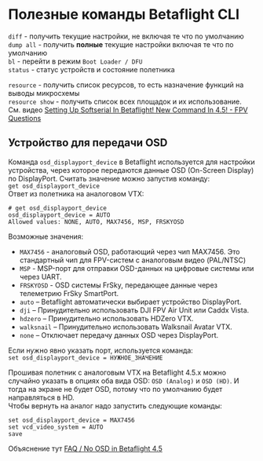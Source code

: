 # Полезные команды Betaflight CLI
`diff` - получить текущие настройки, не включая те что по умолчанию  
`dump all` - получить **полные** текущие настройки включая те что по умолчанию  
`bl` - перейти в режим `Boot Loader / DFU`  
`status` - статус устройств и состояние полетника

`resource` - получить список ресурсов, то есть назначение функций на выводы микросхемы  
`resource show` - получить список всех площадок и их использование. См. видео [Setting Up Softserial In Betaflight! New Command In 4.5! - FPV Questions](https://www.youtube.com/watch?v=Yx27d-7zNJY)  

## Устройство для передачи OSD
Команда `osd_displayport_device` в Betaflight используется для настройки устройства, через которое передаются данные OSD (On-Screen Display) по DisplayPort. 
Считать значение можно запустив команду:  
`get osd_displayport_device`  
Ответ из полетника на аналоговом VTX:  
```
# get osd_displayport_device
osd_displayport_device = AUTO
Allowed values: NONE, AUTO, MAX7456, MSP, FRSKYOSD
```

Возможные значения:   
- `MAX7456` - аналоговый OSD, работающий через чип MAX7456. Это стандартный чип для FPV-систем с аналоговым видео (PAL/NTSC)    
- `MSP` - MSP-порт для отправки OSD-данных на цифровые системы или через UART.   
- `FRSKYOSD` - OSD системы FrSky, передающее данные через телеметрию FrSky SmartPort.  
- `auto` – Betaflight автоматически выбирает устройство DisplayPort.  
- `dji` – Принудительно использовать DJI FPV Air Unit или Caddx Vista.  
- `hdzero` – Принудительно использовать HDZero VTX.  
- `walksnail` – Принудительно использовать Walksnail Avatar VTX.  
- `none` – Отключает передачу данных OSD через DisplayPort.  

Если нужно явно указать порт, используется команда:  
`set osd_displayport_device = НУЖНОЕ_ЗНАЧЕНИЕ`

Прошивая полетник с аналоговым VTX на Betaflight 4.5.x можно случайно указать в опциях оба вида OSD: `OSD (Analog)` и `OSD (HD)`. И тогда на экране не будет OSD, потому что по умолчанию будет направляться в HD.  
Чтобы вернуть на аналог надо запустить следующие команды:
```
set osd_displayport_device = MAX7456
set vcd_video_system = AUTO
save
```
Объяснение тут [FAQ / No OSD in Betaflight 4.5](https://hackmd.io/@nerdCopter/r1JbnG0Q0)  
